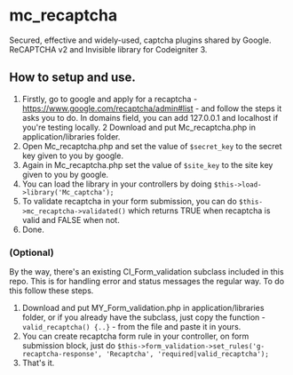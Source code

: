 # mc_recaptcha

Secured, effective and widely-used, captcha plugins shared by Google.
ReCAPTCHA v2 and Invisible library for Codeigniter 3. 

## How to setup and use.

1. Firstly, go to google and apply for a recaptcha - https://www.google.com/recaptcha/admin#list - and follow the steps it asks you to do. In domains field, you can add 127.0.0.1 and localhost if you're testing locally. 
2 Download and put Mc_recaptcha.php in application/libraries folder.
3. Open Mc_recaptcha.php and set the value of `$secret_key` to the secret key given to you by google. 
4. Again in Mc_recaptcha.php set the value of `$site_key` to the site key given to you by google. 
5. You can load the library in your controllers by doing `$this->load->library('Mc_captcha');`
6. To validate recaptcha in your form submission, you can do `$this->mc_recaptcha->validated()` which returns TRUE when recaptcha is valid and FALSE when not.
7. Done.

### (Optional)
By the way, there's an existing CI_Form_validation subclass included in this repo. This is for handling error and status messages the regular way. To do this follow these steps.
1. Download and put MY_Form_validation.php in application/libraries folder, or if you already have the subclass, just copy the function - `valid_recaptcha() {..}` - from the file and paste it in yours.
2. You can create recaptcha form rule in your controller, on form submission block, just do `$this->form_validation->set_rules('g-recaptcha-response', 'Recaptcha', 'required|valid_recaptcha');`
3. That's it.
